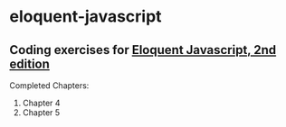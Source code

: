 # eloquent-javascript
## Coding exercises for [Eloquent Javascript, 2nd edition](http://eloquentjavascript.net)  

Completed Chapters:  
1. Chapter 4
2. Chapter 5

